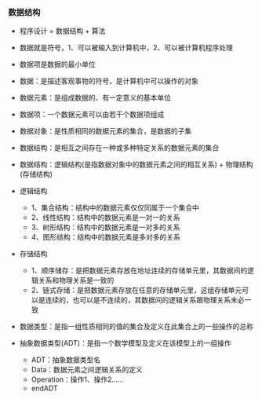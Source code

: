 ### 数据结构

* 程序设计 = 数据结构 + 算法

* 数据就是符号，1、可以被输入到计算机中，2、可以被计算机程序处理

* 数据项是数据的最小单位

* 数据：是描述客观事物的符号，是计算机中可以操作的对象

* 数据元素：是组成数据的、有一定意义的基本单位

* 数据项：一个数据元素可以由若干个数据项组成

* 数据对象：是性质相同的数据元素的集合，是数据的子集

* 数据结构：是相互之间存在一种或多种特定关系的数据元素的集合

* 数据结构：逻辑结构(是指数据对象中的数据元素之间的相互关系) + 物理结构(存储结构)

* 逻辑结构
    * 1、集合结构：结构中的数据元素仅仅同属于一个集合中
    * 2、线性结构：结构中的数据元素是一对一的关系
    * 3、树形结构：结构中的数据元素是一对多的关系
    * 4、图形结构：结构中的数据元素是多对多的关系

* 存储结构
    * 1、顺序储存：是把数据元素存放在地址连续的存储单元里，其数据间的逻辑关系和物理关系是一致的
    * 2、链式存储：是把数据元素存放在任意的存储单元里，这组存储单元可以是连续的，也可以是不连续的，其数据间的逻辑关系跟物理关系未必一致

* 数据类型：是指一组性质相同的值的集合及定义在此集合上的一些操作的总称

* 抽象数据类型(ADT)：是指一个数学模型及定义在该模型上的一组操作
    * ADT：抽象数据类型名
    * Data：数据元素之间逻辑关系的定义
    * Operation：操作1、操作2……
    * endADT
    
